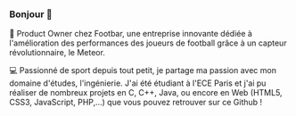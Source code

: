 ### Bonjour 👋

🚀 Product Owner chez Footbar, une entreprise innovante dédiée à l'amélioration des performances des joueurs de football grâce à un capteur révolutionnaire, le Meteor.

💻 Passionné de sport depuis tout petit, je partage ma passion avec mon domaine d'études, l'ingénierie. J'ai été étudiant à l'ECE Paris et j'ai pu réaliser de nombreux projets en C, C++, Java, ou encore en Web (HTML5, CSS3, JavaScript, PHP,...) que vous pouvez retrouver sur ce Github !

<!--
**TiboWbl/TiboWbl** is a ✨ _special_ ✨ repository because its `README.md` (this file) appears on your GitHub profile.

Here are some ideas to get you started:

- 🔭 I’m currently working on ...
- 🌱 I’m currently learning ...
- 👯 I’m looking to collaborate on ...
- 🤔 I’m looking for help with ...
- 💬 Ask me about ...
- 📫 How to reach me: ...
- 😄 Pronouns: ...
- ⚡ Fun fact: ...
-->
